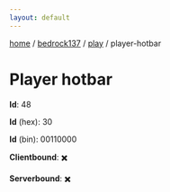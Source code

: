 ```yaml
---
layout: default
---
```


[home](/)  /  [bedrock137](/protocol/bedrock137)  /  [play](/protocol/bedrock137/play)  /  player-hotbar

# Player hotbar

**Id**: 48

**Id** (hex): 30

**Id** (bin): 00110000

**Clientbound**: ✖️

**Serverbound**: ✖️
